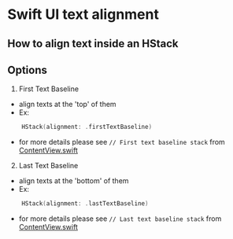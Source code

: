 #  Swift UI text alignment

## How to align text inside an HStack

## Options

1. First Text Baseline

- align texts at the 'top' of them
- Ex:
```swift
    HStack(alignment: .firstTextBaseline)
```
- for more details please see `// First text baseline stack` from [ContentView.swift](./SwiftUI-TextAlignmentDemo/ContentView.swift)

2. Last Text Baseline 

- align texts at the 'bottom' of them
- Ex:
```swift
    HStack(alignment: .lastTextBaseline)
```
- for more details please see `// Last text baseline stack` from [ContentView.swift](./SwiftUI-TextAlignmentDemo/ContentView.swift)

